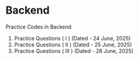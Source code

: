 # Backend
Practice Codes in Backend
1. Practice Questions ( I )    (Dated - 24 June, 2025)
2. Practice Questions ( II )   (Dated - 25 June, 2025)
3. Practice Questions ( III )  (Dated - 28 June, 2025)
